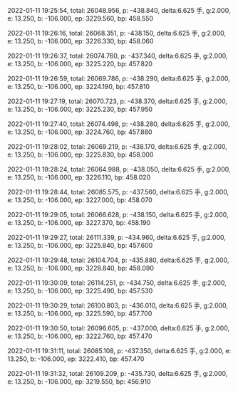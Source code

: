 2022-01-11 19:25:54, total: 26048.956, p: -438.840, delta:6.625 手, g:2.000, e: 13.250, b: -106.000, ep: 3229.560, bp: 458.550

2022-01-11 19:26:16, total: 26068.351, p: -438.150, delta:6.625 手, g:2.000, e: 13.250, b: -106.000, ep: 3226.330, bp: 458.060

2022-01-11 19:26:37, total: 26074.760, p: -437.340, delta:6.625 手, g:2.000, e: 13.250, b: -106.000, ep: 3225.220, bp: 457.820

2022-01-11 19:26:59, total: 26069.786, p: -438.290, delta:6.625 手, g:2.000, e: 13.250, b: -106.000, ep: 3224.190, bp: 457.810

2022-01-11 19:27:19, total: 26070.723, p: -438.370, delta:6.625 手, g:2.000, e: 13.250, b: -106.000, ep: 3225.230, bp: 457.950

2022-01-11 19:27:40, total: 26074.498, p: -438.280, delta:6.625 手, g:2.000, e: 13.250, b: -106.000, ep: 3224.760, bp: 457.880

2022-01-11 19:28:02, total: 26069.219, p: -438.170, delta:6.625 手, g:2.000, e: 13.250, b: -106.000, ep: 3225.830, bp: 458.000

2022-01-11 19:28:24, total: 26064.988, p: -438.050, delta:6.625 手, g:2.000, e: 13.250, b: -106.000, ep: 3226.110, bp: 458.020

2022-01-11 19:28:44, total: 26085.575, p: -437.560, delta:6.625 手, g:2.000, e: 13.250, b: -106.000, ep: 3227.000, bp: 458.070

2022-01-11 19:29:05, total: 26066.628, p: -438.150, delta:6.625 手, g:2.000, e: 13.250, b: -106.000, ep: 3227.370, bp: 458.190

2022-01-11 19:29:27, total: 26111.339, p: -434.960, delta:6.625 手, g:2.000, e: 13.250, b: -106.000, ep: 3225.840, bp: 457.600

2022-01-11 19:29:48, total: 26104.704, p: -435.880, delta:6.625 手, g:2.000, e: 13.250, b: -106.000, ep: 3228.840, bp: 458.090

2022-01-11 19:30:09, total: 26114.251, p: -434.750, delta:6.625 手, g:2.000, e: 13.250, b: -106.000, ep: 3225.490, bp: 457.530

2022-01-11 19:30:29, total: 26100.803, p: -436.010, delta:6.625 手, g:2.000, e: 13.250, b: -106.000, ep: 3225.590, bp: 457.700

2022-01-11 19:30:50, total: 26096.605, p: -437.000, delta:6.625 手, g:2.000, e: 13.250, b: -106.000, ep: 3222.760, bp: 457.470

2022-01-11 19:31:11, total: 26085.108, p: -437.350, delta:6.625 手, g:2.000, e: 13.250, b: -106.000, ep: 3222.410, bp: 457.470

2022-01-11 19:31:32, total: 26109.209, p: -435.730, delta:6.625 手, g:2.000, e: 13.250, b: -106.000, ep: 3219.550, bp: 456.910